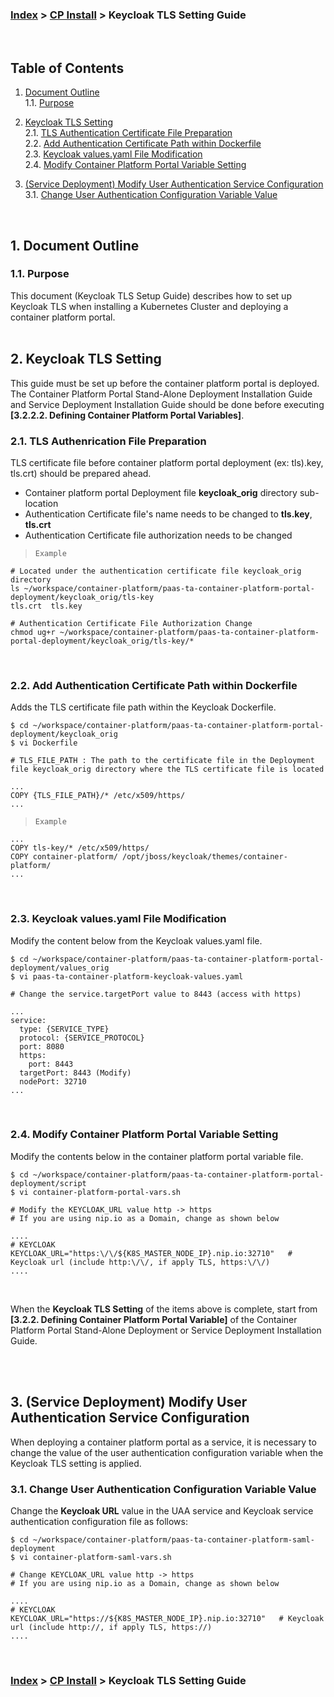 ### [Index](https://github.com/K-PaaS/cp-guide-eng/tree/master) > [CP Install](../Readme.md) > Keycloak TLS Setting Guide

<br>

## Table of Contents

1. [Document Outline](#1)  
    1.1. [Purpose](#1.1)  

2. [Keycloak TLS Setting](#2)  
    2.1. [TLS Authentication Certificate File Preparation](#2.1)  
    2.2. [Add Authentication Certificate Path within Dockerfile](#2.2)   
    2.3. [Keycloak values.yaml File Modification](#2.3)   
    2.4. [Modify Container Platform Portal Variable Setting](#2.4)   

3. [(Service Deployment) Modify User Authentication Service Configuration](#3)  
    3.1. [Change User Authentication Configuration Variable Value](#3.1)  

<br>

## <div id='1'>1. Document Outline
### <div id='1.1'>1.1. Purpose
This document (Keycloak TLS Setup Guide) describes how to set up Keycloak TLS when installing a Kubernetes Cluster and deploying a container platform portal.
<br><br>

## <div id='2'>2. Keycloak TLS Setting
This guide must be set up before the container platform portal is deployed.
The Container Platform Portal Stand-Alone Deployment Installation Guide and Service Deployment Installation Guide should be done before executing **[3.2.2.2. Defining Container Platform Portal Variables]**.

### <div id='2.1'>2.1. TLS Authenrication File Preparation
TLS certificate file before container platform portal deployment (ex: tls).key, tls.crt) should be prepared ahead.<br>
- Container platform portal Deployment file **keycloak_orig** directory sub-location
- Authentication Certificate file's name needs to be changed to **tls.key**, **tls.crt**
- Authentication Certificate file authorization needs to be changed

> `Example`
```
# Located under the authentication certificate file keycloak_orig directory
ls ~/workspace/container-platform/paas-ta-container-platform-portal-deployment/keycloak_orig/tls-key
tls.crt  tls.key

# Authentication Certificate File Authorization Change
chmod ug+r ~/workspace/container-platform/paas-ta-container-platform-portal-deployment/keycloak_orig/tls-key/*
```


<br>
    
### <div id='2.2'>2.2. Add Authentication Certificate Path within Dockerfile
Adds the TLS certificate file path within the Keycloak Dockerfile.
```
$ cd ~/workspace/container-platform/paas-ta-container-platform-portal-deployment/keycloak_orig
$ vi Dockerfile
```
    
```
# TLS_FILE_PATH : The path to the certificate file in the Deployment file keycloak_orig directory where the TLS certificate file is located
    
...
COPY {TLS_FILE_PATH}/* /etc/x509/https/
...
```
    
> `Example`
```
...
COPY tls-key/* /etc/x509/https/
COPY container-platform/ /opt/jboss/keycloak/themes/container-platform/
...
```    
    
<br>
    
### <div id='2.3'>2.3. Keycloak values.yaml File Modification    
Modify the content below from the Keycloak values.yaml file.

```
$ cd ~/workspace/container-platform/paas-ta-container-platform-portal-deployment/values_orig
$ vi paas-ta-container-platform-keycloak-values.yaml
```

```
# Change the service.targetPort value to 8443 (access with https)

...
service:
  type: {SERVICE_TYPE}
  protocol: {SERVICE_PROTOCOL}
  port: 8080
  https:
    port: 8443
  targetPort: 8443 (Modify)
  nodePort: 32710
...
```

<br>
    
### <div id='2.4'>2.4. Modify Container Platform Portal Variable Setting
Modify the contents below in the container platform portal variable file.
```
$ cd ~/workspace/container-platform/paas-ta-container-platform-portal-deployment/script
$ vi container-platform-portal-vars.sh    
```    
```
# Modify the KEYCLOAK_URL value http -> https 
# If you are using nip.io as a Domain, change as shown below
    
....  
# KEYCLOAK    
KEYCLOAK_URL="https:\/\/${K8S_MASTER_NODE_IP}.nip.io:32710"   # Keycloak url (include http:\/\/, if apply TLS, https:\/\/)
....     
```
<br>
    
When the **Keycloak TLS Setting** of the items above is complete, start from **[3.2.2. Defining Container Platform Portal Variable]**  of the Container Platform Portal Stand-Alone Deployment or Service Deployment Installation Guide.
<br>


<br><br> 
    
## <div id='3'>3. (Service Deployment) Modify User Authentication Service Configuration
When deploying a container platform portal as a service, it is necessary to change the value of the user authentication configuration variable when the Keycloak TLS setting is applied.
    
### <div id='3.1'>3.1. Change User Authentication Configuration Variable Value 
 Change the **Keycloak URL** value in the UAA service and Keycloak service authentication configuration file as follows:

```
$ cd ~/workspace/container-platform/paas-ta-container-platform-saml-deployment
$ vi container-platform-saml-vars.sh
```    
```
# Change KEYCLOAK_URL value http -> https 
# If you are using nip.io as a Domain, change as shown below   
    
....     
# KEYCLOAK
KEYCLOAK_URL="https://${K8S_MASTER_NODE_IP}.nip.io:32710"   # Keycloak url (include http://, if apply TLS, https://)  
.... 
```
<br>
    
### [Index](https://github.com/K-PaaS/cp-guide-eng/tree/master) > [CP Install](../Readme.md) > Keycloak TLS Setting Guide